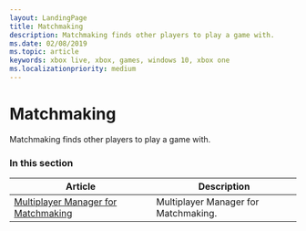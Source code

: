 ```yaml
---
layout: LandingPage
title: Matchmaking
description: Matchmaking finds other players to play a game with.
ms.date: 02/08/2019
ms.topic: article
keywords: xbox live, xbox, games, windows 10, xbox one
ms.localizationpriority: medium
---
```

# Matchmaking

Matchmaking finds other players to play a game with.


### In this section

| Article | Description |
|---------|-------------|
| [Multiplayer Manager for Matchmaking](manager/multiplayer-manager_nav.md) | Multiplayer Manager for Matchmaking. |
